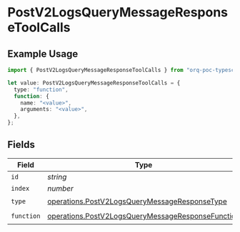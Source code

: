# PostV2LogsQueryMessageResponseToolCalls

## Example Usage

```typescript
import { PostV2LogsQueryMessageResponseToolCalls } from "orq-poc-typescript-multi-env-version/models/operations";

let value: PostV2LogsQueryMessageResponseToolCalls = {
  type: "function",
  function: {
    name: "<value>",
    arguments: "<value>",
  },
};
```

## Fields

| Field                                                                                                                  | Type                                                                                                                   | Required                                                                                                               | Description                                                                                                            |
| ---------------------------------------------------------------------------------------------------------------------- | ---------------------------------------------------------------------------------------------------------------------- | ---------------------------------------------------------------------------------------------------------------------- | ---------------------------------------------------------------------------------------------------------------------- |
| `id`                                                                                                                   | *string*                                                                                                               | :heavy_minus_sign:                                                                                                     | N/A                                                                                                                    |
| `index`                                                                                                                | *number*                                                                                                               | :heavy_minus_sign:                                                                                                     | N/A                                                                                                                    |
| `type`                                                                                                                 | [operations.PostV2LogsQueryMessageResponseType](../../models/operations/postv2logsquerymessageresponsetype.md)         | :heavy_check_mark:                                                                                                     | N/A                                                                                                                    |
| `function`                                                                                                             | [operations.PostV2LogsQueryMessageResponseFunction](../../models/operations/postv2logsquerymessageresponsefunction.md) | :heavy_check_mark:                                                                                                     | N/A                                                                                                                    |